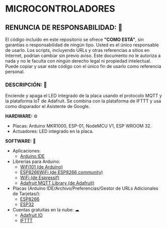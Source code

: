 # MICROCONTROLADORES

## RENUNCIA DE RESPONSABILIDAD: 📢
El código incluído en este repositorio se ofrece **"COMO ESTÁ"**, sin garantías o responsabilidad de ningún tipo. Usted es el único responsable de usarlo. Los scripts, incluyendo URLs y otras referencias a sitios en Internet, podrían cambiar sin previo aviso. Este documento no le autoriza a nada y no le faculta con ningún derecho legal ni propiedad intelectual. Puede copiar y usar este código con el único fin de usarlo como referencia personal.

### DESCRIPCIÓN: 🚀
Enciende y apaga el LED integrado de la placa usando el protocolo MQTT y la plataforma IoT de Adafruit. Se combina con la plataforma de IFTTT y usa como disparador el Asistente de Google.

**HARDWARE:** ⚙
- Placas: Arduino MKR1000, ESP-01, NodeMCU V1, ESP WROOM 32.
- Actuadores: LED integrado en la placa.

**SOFTWARE:** 💾
- Aplicaciones:
    + [Arduino IDE](https://www.arduino.cc/en/main/software/)
- Librerías para Arduino:
    + [WiFi101 (de Arduino)](https://github.com/arduino-libraries/WiFi101)
    + [ESP8266WiFi (de ESP8266 community)](https://github.com/esp8266/Arduino)
    + [WiFi (de Espressif)](https://github.com/espressif/arduino-esp32/tree/master/libraries/WiFi)
    + [Adafruit MQTT Library (de Adafruit)](https://github.com/adafruit/Adafruit_MQTT_Library)
- Placas (Arduino IDE/Archivo/Preferencias/Gestor de URLs Adicionales de Tarjetas/):
    + [ESP8266](http://arduino.esp8266.com/stable/package_esp8266com_index.json)
    + [ESP32](http://dl.espressif.com/dl/package_esp32_index.json)
- Cuentas gratuitas en la nube: ☁
    + [Adafruit IO](https://io.adafruit.com/)
    + [IFTTT](https://ifttt.com/)
